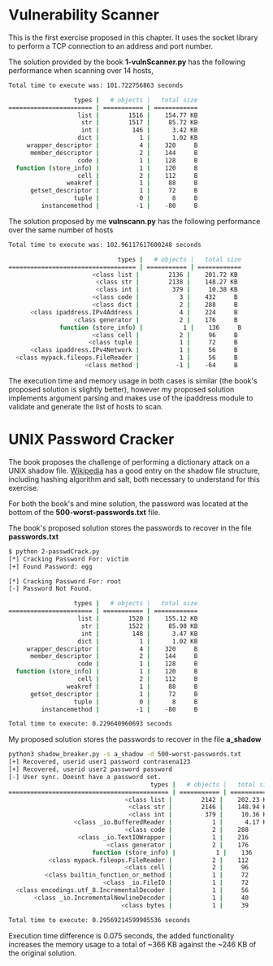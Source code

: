 # Vulnerability Scanner  
This is the first exercise proposed in this chapter.
It uses the socket library to perform a TCP connection to an address and port
number.

The solution provided by the book __1-vulnScanner.py__ has the following
performance when scanning over 14 hosts,
``` bash 
Total time to execute was: 101.722756863 seconds

                  types |   # objects |   total size
======================= | =========== | ============
                   list |        1516 |    154.77 KB
                    str |        1517 |     85.72 KB
                    int |         146 |      3.42 KB
                   dict |           1 |      1.02 KB
     wrapper_descriptor |           4 |    320     B
      member_descriptor |           2 |    144     B
                   code |           1 |    128     B
  function (store_info) |           1 |    120     B
                   cell |           2 |    112     B
                weakref |           1 |     88     B
      getset_descriptor |           1 |     72     B
                  tuple |           0 |      8     B
         instancemethod |          -1 |    -80     B
```

The solution proposed by me __vulnscann.py__ has the following performance over
the same number of hosts  
``` bash  
Total time to execute was: 102.96117617600248 seconds

                              types |   # objects |   total size
=================================== | =========== | ============
                       <class list |        2136 |    201.72 KB
                        <class str |        2138 |    148.27 KB
                        <class int |         379 |     10.38 KB
                       <class code |           3 |    432     B
                       <class dict |           2 |    288     B
      <class ipaddress.IPv4Address |           4 |    224     B
                  <class generator |           2 |    176     B
              function (store_info) |           1 |    136     B
                       <class cell |           2 |     96     B
                      <class tuple |           1 |     72     B
      <class ipaddress.IPv4Network |           1 |     56     B
  <class mypack.fileops.FileReader |           1 |     56     B
                     <class method |          -1 |    -64     B
```
The execution time and memory usage in both cases is similar (the book's
proposed solution is slightly better), however my proposed solution implements
argument parsing and makes use of the ipaddress module to validate and
generate the list of hosts to scan.

# UNIX Password Cracker  

The book proposes the challenge of performing a dictionary attack on a UNIX shadow file. [Wikipedia](https://en.wikipedia.org/wiki/Passwd#Shadow_file) has a good entry on the shadow file structure, including hashing algorithm and salt, both necessary to understand for this exercise.

For both the book's and mine solution, the password was located at the bottom of the __500-worst-passwords.txt__ file.

The book's proposed solution stores the passwords to recover in the file __passwords.txt__  
``` bash
$ python 2-passwdCrack.py
[*] Cracking Password For: victim
[+] Found Password: egg

[*] Cracking Password For: root
[-] Password Not Found.

                  types |   # objects |   total size
======================= | =========== | ============
                   list |        1520 |    155.12 KB
                    str |        1522 |     85.98 KB
                    int |         148 |      3.47 KB
                   dict |           1 |      1.02 KB
     wrapper_descriptor |           4 |    320     B
      member_descriptor |           2 |    144     B
                   code |           1 |    128     B
  function (store_info) |           1 |    120     B
                   cell |           2 |    112     B
                weakref |           1 |     88     B
      getset_descriptor |           1 |     72     B
                  tuple |           0 |      8     B
         instancemethod |          -1 |    -80     B

Total time to execute: 0.229640960693 seconds
```

My proposed solution stores the passwords to recover in the file __a_shadow__
``` bash
python3 shadow_breaker.py -s a_shadow -d 500-worst-passwords.txt
[+] Recovered, userid user1 password contrasena123
[+] Recovered, userid user2 password password
[-] User sync. Doesnt have a password set.
                                       types |   # objects |   total size
============================================ | =========== | ============
                                <class list |        2142 |    202.23 KB
                                 <class str |        2146 |    148.94 KB
                                 <class int |         379 |     10.36 KB
                  <class _io.BufferedReader |           1 |      4.17 KB
                                <class code |           2 |    288     B
                   <class _io.TextIOWrapper |           1 |    216     B
                           <class generator |           2 |    176     B
                       function (store_info) |           1 |    136     B
           <class mypack.fileops.FileReader |           2 |    112     B
                                <class cell |           2 |     96     B
          <class builtin_function_or_method |           1 |     72     B
                          <class _io.FileIO |           1 |     72     B
  <class encodings.utf_8.IncrementalDecoder |           1 |     56     B
       <class _io.IncrementalNewlineDecoder |           1 |     40     B
                               <class bytes |           1 |     39     B

Total time to execute: 0.29569214599905536 seconds
```
Execution time difference is 0.075 seconds, the added functionality increases the memory usage to a total of ~366 KB against the ~246 KB of the original solution.
